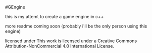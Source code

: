 #GEngine

this is my attemt to create a game engine in c++

more readme coming soon (probably i'll be the only person using this engine)

licensed under This work is licensed under a Creative Commons Attribution-NonCommercial 4.0 International License.